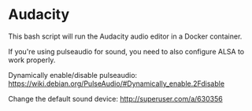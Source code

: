 # Audacity
This bash script will run the Audacity audio editor in a Docker container.

If you're using pulseaudio for sound, you need to also configure ALSA to work properly.

Dynamically enable/disable pulseaudio: https://wiki.debian.org/PulseAudio/#Dynamically_enable.2Fdisable

Change the default sound device: http://superuser.com/a/630356

